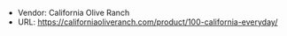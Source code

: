 - Vendor: California Olive Ranch
- URL: https://californiaoliveranch.com/product/100-california-everyday/
